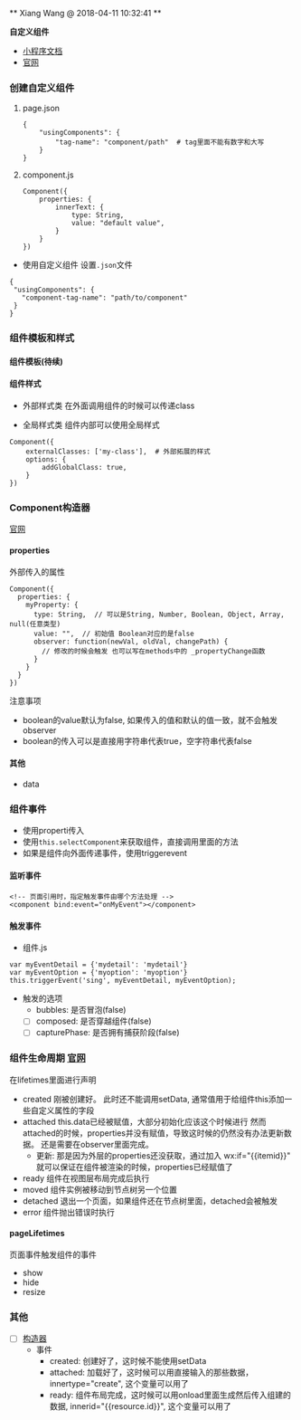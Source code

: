 ** Xiang Wang @ 2018-04-11 10:32:41 **

**自定义组件**
* [小程序文档](./README.md)
* [官网](https://developers.weixin.qq.com/miniprogram/dev/framework/custom-component/)

### 创建自定义组件
1. page.json
    ```
    {
        "usingComponents": {
            "tag-name": "component/path"  # tag里面不能有数字和大写
        }
    }
    ```
2. component.js
    ```
    Component({
        properties: {
            innerText: {
                type: String,
                value: "default value",
            }
        }
    })
    ```

* 使用自定义组件
设置`.json`文件
```
{
 "usingComponents": {
   "component-tag-name": "path/to/component"
 }
}
```

### 组件模板和样式
#### 组件模板(待续)
#### 组件样式
* 外部样式类
在外面调用组件的时候可以传递class

* 全局样式类
组件内部可以使用全局样式
```
Component({
    externalClasses: ['my-class'],  # 外部拓展的样式
    options: {
        addGlobalClass: true,
    }
})
```

### Component构造器
[官网](https://developers.weixin.qq.com/miniprogram/dev/framework/custom-component/component.html)
#### properties
外部传入的属性
```
Component({
  properties: {
    myProperty: {
      type: String,  // 可以是String, Number, Boolean, Object, Array, null(任意类型)
      value: "",  // 初始值 Boolean对应的是false
      observer: function(newVal, oldVal, changePath) {
        // 修改的时候会触发 也可以写在methods中的 _propertyChange函数
      }
    }
  }
})
```
注意事项
* boolean的value默认为false, 如果传入的值和默认的值一致，就不会触发observer
* boolean的传入可以是直接用字符串代表true，空字符串代表false

#### 其他
* data

### 组件事件
* 使用properti传入
* 使用`this.selectComponent`来获取组件，直接调用里面的方法
* 如果是组件向外面传递事件，使用triggerevent
#### 监听事件
```
<!-- 页面引用时，指定触发事件由哪个方法处理 -->
<component bind:event="onMyEvent"></component>
```
#### 触发事件
* 组件.js
```
var myEventDetail = {'mydetail': 'mydetail'}
var myEventOption = {'myoption': 'myoption'}
this.triggerEvent('sing', myEventDetail, myEventOption);
```
* 触发的选项
    * bubbles: 是否冒泡(false)
    * [ ] composed: 是否穿越组件(false)
    * [ ] capturePhase: 是否拥有捕获阶段(false)

### 组件生命周期 [官网](https://developers.weixin.qq.com/miniprogram/dev/framework/custom-component/lifetimes.html)
在lifetimes里面进行声明
* created
刚被创建好。 此时还不能调用setData, 通常值用于给组件this添加一些自定义属性的字段
* attached
this.data已经被赋值，大部分初始化应该这个时候进行
然而attached的时候，properties并没有赋值，导致这时候的仍然没有办法更新数据。
还是需要在observer里面完成。
    * 更新: 那是因为外层的properties还没获取，通过加入 wx:if="{{itemid}}" 就可以保证在组件被渲染的时候，properties已经赋值了
* ready
组件在视图层布局完成后执行
* moved
组件实例被移动到节点树另一个位置
* detached
退出一个页面，如果组件还在节点树里面，detached会被触发
* error
组件抛出错误时执行

#### pageLifetimes
页面事件触发组件的事件
* show
* hide
* resize

### 其他
* [ ] [构造器](https://developers.weixin.qq.com/miniprogram/dev/framework/custom-component/component.html)
    * 事件
        * created: 创建好了，这时候不能使用setData
        * attached: 加载好了，这时候可以用直接输入的那些数据，innertype="create", 这个变量可以用了
        * ready: 组件布局完成，这时候可以用onload里面生成然后传入组建的数据, innerid="{{resource.id}}", 这个变量可以用了
